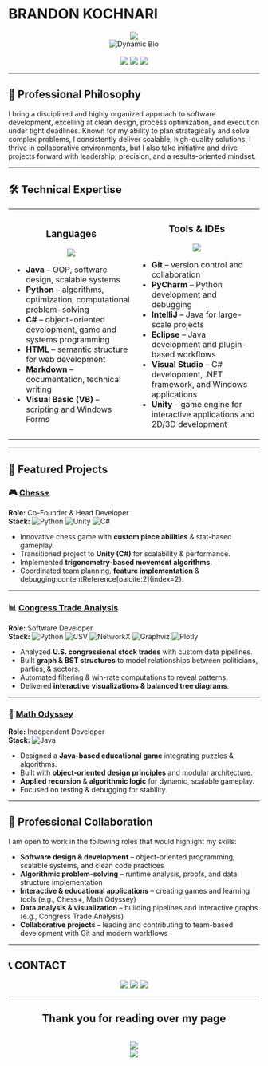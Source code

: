 # BRANDON KOCHNARI
<div align="center">
  <img src="https://capsule-render.vercel.app/api?type=waving&color=gradient&customColorList=0,2,6,10,20&height=300&section=header&text=SOFTWARE%20ENGINEER&fontSize=50&fontColor=fff&animation=fadeIn&fontAlignY=38&desc=Exploring%20Computation%20Through%20Design%20and%20Logic&descSize=20&descAlignY=65"/>
</div>

<div align="center">
  <img src="https://readme-typing-svg.herokuapp.com?font=Fira+Code&size=26&pause=1000&color=4AF0FF&background=0D111700&center=true&vCenter=true&width=1000&lines=Computer+Science+Specialist+@+University+of+Toronto;Software+Developer+|+Problem+Solver+|+Team+Leader;Passionate+About+Clean+Design+and+Algorithmic+Thinking" alt="Dynamic Bio"/>
</div>

<br>

<div align="center">
  <img src="https://custom-icon-badges.demolab.com/badge/University%20of%20Toronto-Computer%20Science%20Specialist-1434A4?style=for-the-badge&logo=wikiversity&logoColor=white&labelColor=00008B"/>
  <img src="https://custom-icon-badges.demolab.com/badge/Toronto-Canada-DC143C?style=for-the-badge&logo=location&logoColor=white&labelColor=8B0000"/>
  <img src="https://custom-icon-badges.demolab.com/badge/Open%20to%20Work-00D100?style=for-the-badge&logo=ntfy&logoColor=white&labelColor=00A300"/>

</div>

---

## 🚀 Professional Philosophy
I bring a disciplined and highly organized approach to software development, excelling at clean design, process optimization, and execution under tight deadlines. Known for my ability to plan strategically and solve complex problems, I consistently deliver scalable, high-quality solutions. I thrive in collaborative environments, but I also take initiative and drive projects forward with leadership, precision, and a results-oriented mindset.

---

## 🛠️ Technical Expertise

<table align="center" width="100%">
<tr>
<td align="center" width="33%">

### Languages
<div align="center">
<img src="https://skillicons.dev/icons?i=java,python,cs,html&theme=dark&perline=3"/>
</div>

<div align="left">

- **Java** – OOP, software design, scalable systems
- **Python** – algorithms, optimization, computational problem-solving
- **C#** – object-oriented development, game and systems programming
- **HTML** – semantic structure for web development
- **Markdown** – documentation, technical writing
- **Visual Basic (VB)** – scripting and Windows Forms

</td>
<td align="center" width="33%">

### Tools & IDEs
<div align="center">
<img src="https://skillicons.dev/icons?i=git,pycharm,idea,eclipse,visualstudio,unity&theme=dark&perline=3"/>
</div>

<div align="left">

- **Git** – version control and collaboration  
- **PyCharm** – Python development and debugging  
- **IntelliJ** – Java for large-scale projects  
- **Eclipse** – Java development and plugin-based workflows  
- **Visual Studio** – C# development, .NET framework, and Windows applications  
- **Unity** – game engine for interactive applications and 2D/3D development  

</tr>
</table>

---

## 🌟 Featured Projects

### 🎮 [Chess+](https://github.com/BrandonKochnari/ChessPlus)    
**Role:** Co-Founder & Head Developer  
**Stack:** ![Python](https://img.shields.io/badge/Python-3670A0?style=flat&logo=python&logoColor=white) 
![Unity](https://img.shields.io/badge/Unity-36454F?style=flat&logo=unity&logoColor=white) 
![C#](https://img.shields.io/badge/C%23-68217A?style=flat&logo=csharp&logoColor=white)
- Innovative chess game with **custom piece abilities** & stat-based gameplay.  
- Transitioned project to **Unity (C#)** for scalability & performance.  
- Implemented **trigonometry-based movement algorithms**.  
- Coordinated team planning, **feature implementation** & debugging:contentReference[oaicite:2]{index=2}.  

---

### 📊 [Congress Trade Analysis](https://github.com/BrandonKochnari/congress-trade-analysis)  
**Role:** Software Developer  
**Stack:**
![Python](https://img.shields.io/badge/Python-3670A0?style=flat&logo=python&logoColor=white) 
![CSV](https://img.shields.io/badge/CSV_Pipelines-2F4F4F?style=flat&logo=files&logoColor=white) 
![NetworkX](https://img.shields.io/badge/NetworkX-1A1A1A?style=flat&logo=graph&logoColor=white) 
![Graphviz](https://img.shields.io/badge/Graphviz-800000?style=flat&logo=dot-net&logoColor=white) 
![Plotly](https://img.shields.io/badge/Plotly-3F4F75?style=flat&logo=plotly&logoColor=white)
- Analyzed **U.S. congressional stock trades** with custom data pipelines.  
- Built **graph & BST structures** to model relationships between politicians, parties, & sectors.  
- Automated filtering & win-rate computations to reveal patterns.  
- Delivered **interactive visualizations & balanced tree diagrams**.  

---

### 🧩 [Math Odyssey](https://github.com/BrandonKochnari/MathOdyssey)  
**Role:** Independent Developer  
**Stack:** ![Java](https://img.shields.io/badge/Java-007396?style=flat&logo=java&logoColor=white) 
- Designed a **Java-based educational game** integrating puzzles & algorithms.  
- Built with **object-oriented design principles** and modular architecture.  
- **Applied recursion** & **algorithmic logic** for dynamic, scalable gameplay.  
- Focused on testing & debugging for stability.  

---

## 🤝 Professional Collaboration
I am open to work in the following roles that would highlight my skills:
- **Software design & development** – object-oriented programming, scalable systems, and clean code practices
- **Algorithmic problem-solving** – runtime analysis, proofs, and data structure implementation
- **Interactive & educational applications** – creating games and learning tools (e.g., Chess+, Math Odyssey)
- **Data analysis & visualization** – building pipelines and interactive graphs (e.g., Congress Trade Analysis)
- **Collaborative projects** – leading and contributing to team-based development with Git and modern workflows

---

<div align="center">

<h2 style="text-decoration:none; border-bottom:none;" align="left">📞 CONTACT</h2>

  <!-- Contact Badges -->
  <a href="https://www.linkedin.com/in/brandon-kochnari-44b05a252/">
    <img src="https://img.shields.io/badge/LinkedIn-Connect-0A66C2?style=for-the-badge&logo=linkedin&logoColor=white&labelColor=0A66C2"/>
  </a>
  <a href="mailto:brandon.kochnari@gmail.com">
    <img src="https://img.shields.io/badge/Email-Contact-C23A2B?style=for-the-badge&logo=gmail&logoColor=white&labelColor=C23A2B"/>
  </a>
  <a href="https://github.com/BrandonKochnari?tab=repositories">
    <img src="https://img.shields.io/badge/GitHub-Repositories-1B1F23?style=for-the-badge&logo=github&logoColor=white&labelColor=1B1F23"/>
  </a>

  ---

  ## Thank you for reading over my page

  <br>

  <img src="https://komarev.com/ghpvc/?username=BrandonKochnari&color=00D9FF&style=for-the-badge&label=PROFILE+VISITORS"/>

  <br>

  <img src="https://capsule-render.vercel.app/api?type=waving&color=gradient&customColorList=0,2,6,10,20&height=120&section=footer"/>

</div>
